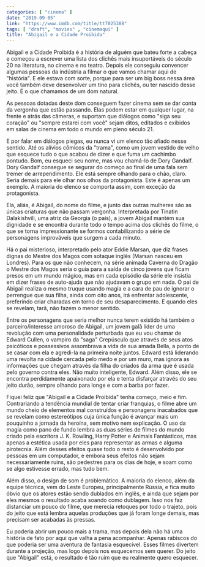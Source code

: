 ```yaml
---
categories: [ "cinema" ]
date: "2019-09-05"
link: "https://www.imdb.com/title/tt7025388"
tags: [ "draft", "movies" , "cinemaqui" ]
title: "Abigail e a Cidade Proibida"
---
```

Abigail e a Cidade Proibida é a história de alguém que bateu forte a cabeça e começou a escrever uma lista dos clichês mais insuportáveis do século 20 na literatura, no cinema e no teatro. Depois ele conseguiu convencer algumas pessoas da indústria a filmar o que vamos chamar aqui de "história". E ele estava com sorte, porque para ser um big boss nessa área você também deve desenvolver um tino para clichês, ou ter nascido desse jeito. É o que chamamos de um dom natural.

As pessoas dotadas deste dom conseguem fazer cinema sem se dar conta da vergonha que estão passando. Elas podem estar em qualquer lugar, na frente e atrás das câmeras, e suportam que diálogos como "siga seu coração" ou "sempre estarei com você" sejam ditos, editados e exibidos em salas de cinema em todo o mundo em pleno século 21.

E por falar em diálogos piegas, eu nunca vi um elenco tão afiado nesse sentido. Até os alívios cômicos da "trama", como um jovem vestido de velho que esquece tudo o que acabou de dizer e que fuma um cachimbo pontudo. Bom, eu esqueci seu nome, mas vou chamá-lo de Dory Gandalf. Dory Gandalf consegue se segurar do começo ao final de uma fala sem tremer de arrependimento. Ele está sempre olhando para o chão, claro. Seria demais para ele olhar nos olhos da protagonista. Este é apenas um exemplo. A maioria do elenco se comporta assim, com exceção da protagonista.

Ela, aliás, é Abigail, do nome do filme, e junto das outras mulheres são as únicas criaturas que não passam vergonha. Interpretada por Tinatin Dalakishvili, uma atriz da Georgia (o país), a jovem Abigail mantém sua dignidade e se encontra durante todo o tempo acima dos clichês do filme, o que se torna impressionante se formos contabilizando a série de personagens improváveis que surgem a cada minuto.

Há o pai misterioso, interpretado pelo ator Eddie Marsan, que diz frases dignas do Mestre dos Magos com sotaque inglês (Marsan nasceu em Londres). Para os que não conhecem, na série animada Caverna do Dragão o Mestre dos Magos seria o guia para a saída de cinco jovens que ficam presos em um mundo mágico, mas em cada episódio da série ele insistia em dizer frases de auto-ajuda que não ajudavam o grupo em nada. O pai de Abigail realiza o mesmo truque usando magia e a cara de pau de ignorar o perrengue que sua filha, ainda com oito anos, irá enfrentar adolescente, preferindo criar charadas em torno de seu desaparecimento. E quando eles se revelam, tarã, não fazem o menor sentido.

Entre os personagens que seria melhor nunca terem existido há também o parceiro/interesse amoroso de Abigail, um jovem galã líder de uma revolução com uma personalidade perturbada que eu vou chamar de Edward Cullen, o vampiro da "saga" Crepúsculo que através de seus atos psicóticos e possessivos assombrava a vida de sua amada Bella, a ponto de se casar com ela e agredi-la na primeira noite juntos. Edward está liderando uma revolta na cidade cercada pelo medo e por um muro, mas ignora as informações que chegam através da filha do criados da arma que é usada pelo governo contra eles. Não muito inteligente, Edward. Além disso, ele se encontra perdidamente apaixonado por ela e tenta disfarçar através do seu jeito durão, sempre olhando para longe e com a barba por fazer.

Fiquei feliz que "Abigail e a Cidade Proibida" tenha começo, meio e fim. Contrariando a tendência mundial de tentar criar franquias, o filme abre um mundo cheio de elementos mal construídos e personagens inacabados que se revelam como estereótipos cuja única função é avançar mais um pouquinho a jornada da heroína, sem motivo nem explicação. O uso da magia como pano de fundo lembra as duas séries de filmes do mundo criado pela escritora J. K. Rowling, Harry Potter e Animais Fantásticos, mas apenas a estética usada por eles para representar as armas e alguma pirotecnia. Além desses efeitos quase todo o resto é desenvolvido por pessoas em um computador, e embora seus efeitos não sejam necessariamente ruins, são pedestres para os dias de hoje, e soam como se algo estivesse errado, mas tudo bem.

Além disso, o design de som é problemático. A maioria do elenco, além da equipe técnica, vem do Leste Europeu, principalmente Rússia, e fica muito óbvio que os atores estão sendo dublados em inglês, e ainda que sejam por eles mesmos o resultado acaba soando como dublagem. Isso nos faz distanciar um pouco do filme, que merecia retoques por todo o trajeto, pois do jeito que está lembra aquelas produções que já foram longe demais, mas precisam ser acabadas às pressas.

Eu poderia abrir um pouco mais a trama, mas depois dela não há uma história de fato por aqui que valha a pena acompanhar. Apenas rabiscos do que poderia ser uma aventura de fantasia esquecível. Esses filmes divertem durante a projeção, mas logo depois nos esquecemos sem querer. Do jeito que "Abigail" está, o resultado é tão ruim que eu realmente quero esquecer.
